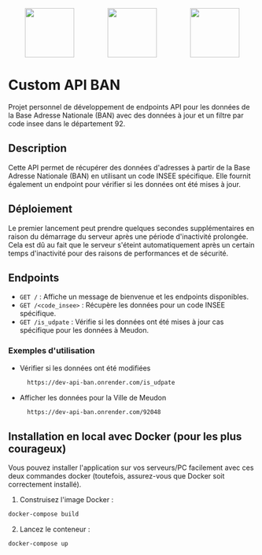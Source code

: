 <div style="display: flex; justify-content: space-around; align-items: center;">
  <img src="https://github.com/marwin1991/profile-technology-icons/assets/76012086/24b02d77-2f28-43c7-b5d6-e15e3395851b" width="100px">
  <img src="https://user-images.githubusercontent.com/25181517/183423775-2276e25d-d43d-4e58-890b-edbc88e915f7.png" width="100px">
  <img src="https://user-images.githubusercontent.com/25181517/117207330-263ba280-adf4-11eb-9b97-0ac5b40bc3be.png" width="100px">
</div>

# Custom API BAN

Projet personnel de développement de endpoints API pour les données de la Base Adresse Nationale (BAN) avec des données à jour et un filtre par code insee dans le département 92.

## Description

Cette API permet de récupérer des données d'adresses à partir de la Base Adresse Nationale (BAN) en utilisant un code INSEE spécifique. Elle fournit également un endpoint pour vérifier si les données ont été mises à jour.

## Déploiement
Le premier lancement peut prendre quelques secondes supplémentaires en raison du démarrage du serveur après une période d'inactivité prolongée. Cela est dû au fait que le serveur s'éteint automatiquement après un certain temps d'inactivité pour des raisons de performances et de sécurité.

## Endpoints
- `GET /` : Affiche un message de bienvenue et les endpoints disponibles.
- `GET /<code_insee>` : Récupère les données pour un code INSEE spécifique.
- `GET /is_udpate` : Vérifie si les données ont été mises à jour cas spécifique pour les données à Meudon.

### Exemples d'utilisation
- Vérifier si les données ont été modifiées 
  ```sh
    https://dev-api-ban.onrender.com/is_udpate
  ```
- Afficher les données pour la Ville de Meudon 
  ```sh
    https://dev-api-ban.onrender.com/92048
  ```

## Installation en local avec Docker (pour les plus courageux)
Vous pouvez installer l'application sur vos serveurs/PC facilement avec ces deux commandes docker (toutefois, assurez-vous que Docker soit correctement installé). 


1. Construisez l'image Docker :
```sh
docker-compose build
```

2. Lancez le conteneur :
```sh
docker-compose up
```

